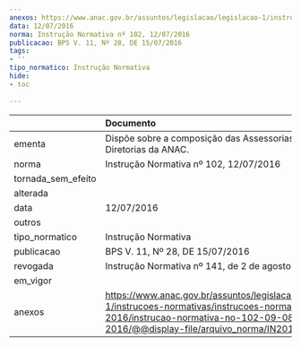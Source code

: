 ```yaml
---
anexos: https://www.anac.gov.br/assuntos/legislacao/legislacao-1/instrucoes-normativas/instrucoes-normativas-2016/instrucao-normativa-no-102-09-08-2016/@@display-file/arquivo_norma/IN2016-0102.pdf
data: 12/07/2016
norma: Instrução Normativa nº 102, 12/07/2016
publicacao: BPS V. 11, Nº 28, DE 15/07/2016
tags:
- ''
tipo_normatico: Instrução Normativa
hide: 
- toc 
 
---
```


|                    | Documento                                                                                                                                                                                    |
|:-------------------|:---------------------------------------------------------------------------------------------------------------------------------------------------------------------------------------------|
| ementa             | Dispõe sobre a composição das Assessorias das Diretorias da ANAC.                                                                                                                            |
| norma              | Instrução Normativa nº 102, 12/07/2016                                                                                                                                                       |
| tornada_sem_efeito |                                                                                                                                                                                              |
| alterada           |                                                                                                                                                                                              |
| data               | 12/07/2016                                                                                                                                                                                   |
| outros             |                                                                                                                                                                                              |
| tipo_normatico     | Instrução Normativa                                                                                                                                                                          |
| publicacao         | BPS V. 11, Nº 28, DE 15/07/2016                                                                                                                                                              |
| revogada           | Instrução Normativa nº 141, de 2 de agosto de 2019.                                                                                                                                          |
| em_vigor           |                                                                                                                                                                                              |
| anexos             | https://www.anac.gov.br/assuntos/legislacao/legislacao-1/instrucoes-normativas/instrucoes-normativas-2016/instrucao-normativa-no-102-09-08-2016/@@display-file/arquivo_norma/IN2016-0102.pdf |